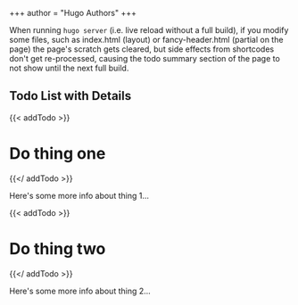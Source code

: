 +++
author = "Hugo Authors"
+++

When running <code>hugo server</code> (i.e. live reload without a full build), if you modify some files, such as index.html (layout) or fancy-header.html (partial on the page) the page's scratch gets cleared, but side effects from shortcodes don't get re-processed, causing the todo summary section of the page to not show until the next full build.


## Todo List with Details

{{< addTodo >}}
# Do thing one
{{</ addTodo >}}

Here's some more info about thing 1...


{{< addTodo >}}
# Do thing two
{{</ addTodo >}}

Here's some more info about thing 2...